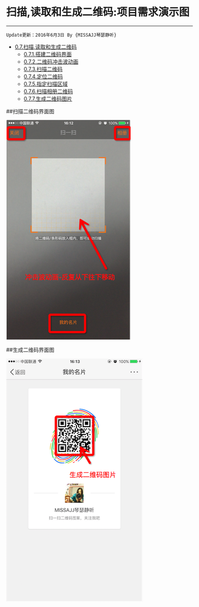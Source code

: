 #  扫描,读取和生成二维码:项目需求演示图
---
```objc
Update更新：2016年6月3日 By {MISSAJJ琴瑟静听} 
```

   * [0.7.扫描,读取和生成二维码](07sao_63cf2c_du_qu_he_sheng_cheng_er_wei_ma.md)  
       * [0.7.1.搭建二维码界面](071da_jian_er_wei_ma_jie_mian.md) 
       * [0.7.2.二维码冲击波动画](072er_wei_ma_chong_ji_bo_dong_hua.md)  
       * [0.7.3.扫描二维码](073sao_miao_er_wei_ma.md)  
       * [0.7.4.定位二维码](074ding_wei_er_wei_ma.md)  
       * [0.7.5.指定扫描区域](075zhi_ding_sao_miao_qu_yu.md)  
       * [0.7.6.扫描相册二维码](076sao_miao_xiang_ce_er_wei_ma.md)  
       * [0.7.7.生成二维码图片](077sheng_cheng_er_wei_ma_tu_pian.md)  


##扫描二维码界面图

![Images](images/二维码界面需求图.png)

##生成二维码界面图


![Images](images/生成二维码图片.png)